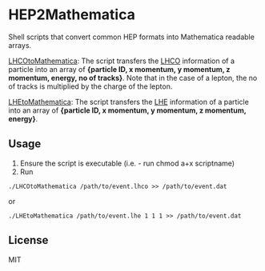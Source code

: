 # HEP2Mathematica
Shell scripts that convert common HEP formats into Mathematica readable arrays.

[LHCOtoMathematica](./LHCOtoMathematica):
The script transfers the [LHCO](http://madgraph.phys.ucl.ac.be/Manual/lhco.html) information of a particle into an array of **{particle ID, x momentum, y momentum, z momentum, energy, no of tracks}**. Note that in the case of a lepton, the no of tracks is multiplied by the charge of the lepton.


[LHEtoMathematica](./LHEtoMathematica):
The script transfers the [LHE](https://arxiv.org/abs/hep-ph/0609017) information of a particle into an array of **{particle ID, x momentum, y momentum, z momentum, energy}**. 

## Usage
1. Ensure the script is executable (i.e. - run chmod a+x scriptname)
2. Run
```
./LHCOtoMathematica /path/to/event.lhco >> /path/to/event.dat
```
or
```
./LHEtoMathematica /path/to/event.lhe 1 1 1 >> /path/to/event.dat
```

## License
MIT
